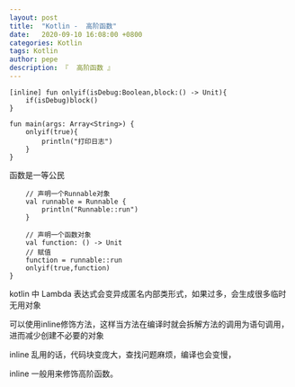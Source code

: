```yaml
---
layout: post
title:  "Kotlin -  高阶函数"
date:   2020-09-10 16:08:00 +0800
categories: Kotlin
tags: Kotlin
author: pepe
description: 『  高阶函数 』
---
```


```
[inline] fun onlyif(isDebug:Boolean,block:() -> Unit){
    if(isDebug)block()
}

fun main(args: Array<String>) {
    onlyif(true){
        println("打印日志")
    }
} 
```

函数是一等公民

```
	// 声明一个Runnable对象
    val runnable = Runnable {
        println("Runnable::run")
    }

    // 声明一个函数对象 
    val function: () -> Unit
    // 赋值
    function = runnable::run
    onlyif(true,function)
}

```

kotlin 中 Lambda 表达式会变异成匿名内部类形式，如果过多，会生成很多临时无用对象

可以使用inline修饰方法，这样当方法在编译时就会拆解方法的调用为语句调用，进而减少创建不必要的对象

inline 乱用的话，代码块变庞大，查找问题麻烦，编译也会变慢，

inline 一般用来修饰高阶函数。






